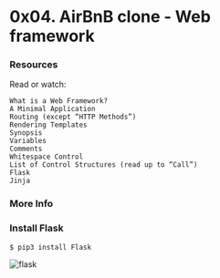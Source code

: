 # 0x04. AirBnB clone - Web framework

### Resources

Read or watch:

    What is a Web Framework?
    A Minimal Application
    Routing (except “HTTP Methods”)
    Rendering Templates
    Synopsis
    Variables
    Comments
    Whitespace Control
    List of Control Structures (read up to “Call”)
    Flask
    Jinja
### More Info
### Install Flask

    $ pip3 install Flask
![flask](https://s3.amazonaws.com/intranet-projects-files/concepts/74/hbnb_step3.png)
